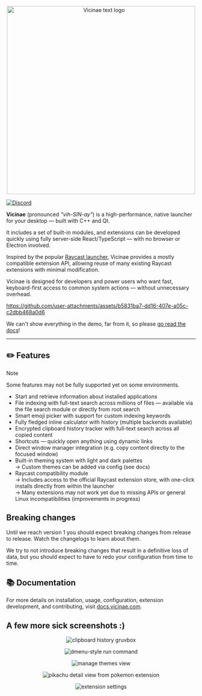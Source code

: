 <p align="center">
  <img
    width="500"
    src=".github/assets/vicinae-banner.png"
    alt="Vicinae text logo"
  />
</p>

[![Discord](https://discord.com/api/guilds/1407488619765174273/widget.png?style=shield&nonce=1756955967)](https://discord.gg/rP4ecD42p7)

**Vicinae** (pronounced _"vih-SIN-ay"_) is a high-performance, native launcher for your desktop — built with C++ and Qt.

It includes a set of built-in modules, and extensions can be developed quickly using fully server-side React/TypeScript — with no browser or Electron involved.

Inspired by the popular [Raycast launcher](https://www.raycast.com/), Vicinae provides a mostly compatible extension API, allowing reuse of many existing Raycast extensions with minimal modification.

Vicinae is designed for developers and power users who want fast, keyboard-first access to common system actions — without unnecessary overhead.

<p align="center">
  
https://github.com/user-attachments/assets/b5831ba7-dd16-407e-a05c-c2dbb468a0d6

</p>

We can't show everything in the demo, far from it, so please [go read the docs](https://docs.vicinae.com)!

---

## ✏️ Features

> [!NOTE]
> Some features may not be fully supported yet on some environments. 

- Start and retrieve information about installed applications
- File indexing with full-text search across millions of files — available via the file search module or directly from root search
- Smart emoji picker with support for custom indexing keywords
- Fully fledged inline calculator with history (multiple backends available)
- Encrypted clipboard history tracker with full-text search across all copied content
- Shortcuts — quickly open anything using dynamic links
- Direct window manager integration (e.g. copy content directly to the focused window)
- Built-in theming system with light and dark palettes  
  → Custom themes can be added via config (see docs)
- Raycast compatibility module  
  → Includes access to the official Raycast extension store, with one-click installs directly from within the launcher  
  → Many extensions may not work yet due to missing APIs or general Linux incompatibilities (improvements in progress)


## Breaking changes

Until we reach version 1 you should expect breaking changes from release to release. Watch the changelogs to learn about them.

We try to not introduce breaking changes that result in a definitive loss of data, but you should expect to have to redo your configuration from time to time.

## 📚 Documentation

For more details on installation, usage, configuration, extension development, and contributing, visit [docs.vicinae.com](https://docs.vicinae.com).

## A few more sick screenshots :)

<p align="center">
  <img
    src=".github/assets/clipboard-history-gruvbox.png"
    alt="clipboard history gruvbox"
  />
</p>

<p align="center">
  <img
    src=".github/assets/dmenu-run.png"
    alt="dmenu-style run command"
  />
</p>

<p align="center">
  <img
    src=".github/assets/theme-view.png"
    alt="manage themes view"
  />
</p>

<p align="center">
  <img
    src=".github/assets/pikachu-detail.png"
    alt="pikachu detail view from pokemon extension"
  />
</p>

<p align="center">
  <img
    src=".github/assets/extension-settings.png"
    alt="extension settings"
  />
</p>
